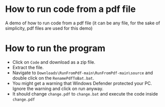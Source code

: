 # How to run code from a pdf file
A demo of how to run code from a pdf file (it can be any file, for the sake of simplicity, pdf files are used for this demo)
# How to run the program
* Click on ``` Code ``` and download as a zip file.
* Extract the file.
* Navigate to ``` Downloads\RunFromPdf-main\RunFromPdf-main\source ``` and double click on the ``` RenamePdfToBat.bat ```.
* You might get a warning that Windows Defender protected your PC. Ignore the warning and click on run anyway.
* It should change ``` change.pdf ``` to ``` change.bat ``` and execute the code inside ``` change.pdf ```
